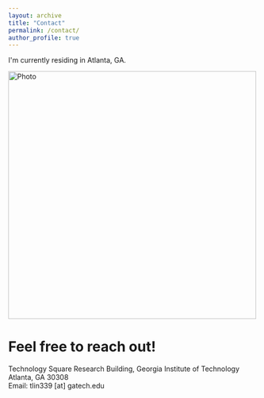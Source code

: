 ```yaml
---
layout: archive
title: "Contact"
permalink: /contact/
author_profile: true
---
```


I'm currently residing in Atlanta, GA.
<p align="left">
  <img src="https://tony-x-lin.github.io/images/atlanta2_crop.png?raw=true" alt="Photo" style="width: 500px;"/> 
</p>

# Feel free to reach out!
Technology Square Research Building, Georgia Institute of Technology<br>
Atlanta, GA 30308<br>
Email: tlin339 [at] gatech.edu
